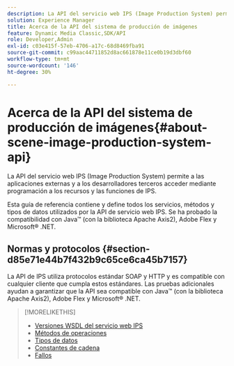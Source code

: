 ```yaml
---
description: La API del servicio web IPS (Image Production System) permite a las aplicaciones externas y a los desarrolladores terceros acceder mediante programación a los recursos y las funciones de IPS.
solution: Experience Manager
title: Acerca de la API del sistema de producción de imágenes
feature: Dynamic Media Classic,SDK/API
role: Developer,Admin
exl-id: c03e415f-57eb-4706-a17c-68d8469fba91
source-git-commit: c99aac44711852d8ac661878e11ce0b19d3dbf60
workflow-type: tm+mt
source-wordcount: '146'
ht-degree: 30%

---
```


# Acerca de la API del sistema de producción de imágenes{#about-scene-image-production-system-api}

La API del servicio web IPS (Image Production System) permite a las aplicaciones externas y a los desarrolladores terceros acceder mediante programación a los recursos y las funciones de IPS.

Esta guía de referencia contiene y define todos los servicios, métodos y tipos de datos utilizados por la API de servicio web IPS. Se ha probado la compatibilidad con Java™ (con la biblioteca Apache Axis2), Adobe Flex y Microsoft® .NET.

## Normas y protocolos {#section-d85e71e44b7f432b9c65ce6ca45b7157}

La API de IPS utiliza protocolos estándar SOAP y HTTP y es compatible con cualquier cliente que cumpla estos estándares. Las pruebas adicionales ayudan a garantizar que la API sea compatible con Java™ (con la biblioteca Apache Axis2), Adobe Flex y Microsoft® .NET.

>[!MORELIKETHIS]
>
>* [Versiones WSDL del servicio web IPS](c-wsdl-versions.md#concept-aff3e13f3b59486882260b5f2e962226)
>* [Métodos de operaciones](operations/c-operations-intro/c-methods/c-methods.md)
>* [Tipos de datos](types/c-data-types/c-data-types.md#concept-dcf2ce73ff334e22bc4c634e3a0a50a6)
>* [Constantes de cadena](string-constants/c-string-constants/c-string-constants.md)
>* [Fallos](faults/c-faults/c-faults.md#concept-28c5e495f39443ecab05384d8cf8ab6b)

